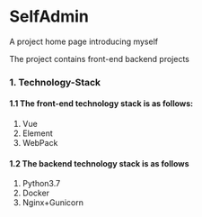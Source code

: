 # SelfAdmin

A project home page introducing myself

The project contains front-end backend projects

### 1. Technology-Stack
#### 1.1 The front-end technology stack is as follows: 

1. Vue
2. Element
3. WebPack

#### 1.2 The backend technology stack is as follows

1. Python3.7 
2. Docker
3. Nginx+Gunicorn